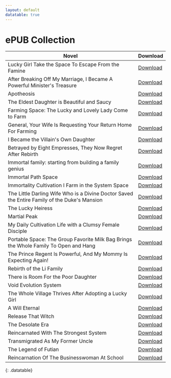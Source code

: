 ```yaml
---
layout: default
datatable: true
---
```


# ePUB Collection



Novel                    | Download 
-------                  | --- 
Lucky Girl Take the Space To Escape From the Famine | [Download][1]
After Breaking Off My Marriage, I Became A Powerful Minister's Treasure | [Download][2]    
Apotheosis | [Download][3]    
The Eldest Daughter is Beautiful and Saucy | [Download][4]
Farming Space: The Lucky and Lovely Lady Come to Farm | [Download][5]
General, Your Wife Is Requesting Your Return Home For Farming | [Download][6]
I Became the Villain's Own Daughter | [Download][7]
Betrayed by Eight Empresses, They Now Regret After Rebirth | [Download][8]
Immortal family: starting from building a family genius | [Download][9]
Immortal Path Space | [Download][10]
Immortality Cultivation I Farm in the System Space | [Download][11]
The Little Darling Wife Who is a Divine Doctor Saved the Entire Family of the Duke's Mansion | [Download][12]
The Lucky Heiress | [Download][13]
Martial Peak | [Download][14]
My Daily Cultivation Life with a Clumsy Female Disciple | [Download][15]
Portable Space: The Group Favorite Milk Bag Brings the Whole Family To Open and Hang | [Download][16]
The Prince Regent Is Powerful, And My Mommy Is Expecting Again! | [Download][17]
Rebirth of the Li Family | [Download][18]
There is Room For the Poor Daughter | [Download][19]
Void Evolution System | [Download][20]
The Whole Village Thrives After Adopting a Lucky Girl | [Download][21]
A Will Eternal | [Download][22]
Release That Witch | [Download][23]
The Desolate Era | [Download][24]
Reincarnated With The Strongest System | [Download][25]
Transmigrated As My Former Uncle | [Download][26]
The Legend of Futian | [Download][27]
Reincarnation Of The Businesswoman At School | [Download][28]
{: .datatable}

[1]: https://www.dropbox.com/scl/fi/7h5pkcgocjf6d5gtr0ft2/Lucky-Girl_-Take-the-Space-To-Escape-From-the-Famine-Qi-Sheng-Man-Man.epub?dl=1
[2]: https://www.dropbox.com/scl/fi/a495j4x7kkx0n1ios9nhs/After-Breaking-Off-My-Marriage-I-Became-A-Powerful-Minister-s-Treasure-Blue-White-Plaids.epub?dl=1
[3]: https://www.dropbox.com/scl/fi/ax3s43dj2b4ptjmm39px2/Apotheosis-v2.10.0.epub?dl=1
[4]: https://www.dropbox.com/scl/fi/o7kyrovsqu0uqlmkzv5oh/Eldest-Daughter-is-Beautiful-and-Saucy-The-Thousand-Birch-Fallen.epub?dl=1
[5]: https://www.dropbox.com/scl/fi/pwenjvgeiicxde6446xf8/Farming-Space_-The-Lucky-and-Lovely-Lady-Come-to-Farm-Jin-Cui.epub?dl=1
[6]: https://www.dropbox.com/scl/fi/rl2as9zwqbubihrrrdw8j/General-Your-Wife-Is-Requesting-Your-Return-Home-For-Farming-Folk-Remedies.epub?dl=1
[7]: https://www.dropbox.com/scl/fi/rktut1ldln4nlwqza0fjl/I-Became-the-Villain-s-Own-Daughter-Qu-Xiao-Xi.epub?dl=1
[8]: https://www.dropbox.com/scl/fi/3zfe18ah3wes94qo5c8v4/Betrayed-by-Eight-Empresses-They-Now-Regr-Li-3Feng.epub?dl=1
[9]: https://www.dropbox.com/scl/fi/u3lqa8ftx6ujmuwioafii/Immortal-family_-starting-from-building-a-Lin-Dan-Miao-Yao.epub?dl=1
[10]: https://www.dropbox.com/scl/fi/esjkv5ynd2egpjh8bp03d/Immortal-Path-Space-Liu-Zhouping.epub?dl=1
[11]: https://www.dropbox.com/scl/fi/5x632l3md8vb0fkpc6d32/Immortality-Cultivation-I-Farm-in-the-System-Space-Light-Salted-Fish.epub?dl=1
[12]: https://www.dropbox.com/scl/fi/6gw1n4bf58o954lhi31pb/Little-Darling-Wife-Who-is-a-Divine-Doctor-Saved-the-Entire-Family-of-the-Duke-s-Mansion-The.epub?dl=1
[13]: https://www.dropbox.com/scl/fi/19ae52w55snuu53gqv54k/Lucky-Heiress-The-Yet-Another-Earworm.epub?dl=1
[14]: https://www.dropbox.com/scl/fi/8tsbyp7ztxgdob01dbyor/Martial-Peak-Complete-F3.epub?dl=1
[15]: https://www.dropbox.com/scl/fi/jgy7vwrth1187ptejkm54/My-Daily-Cultivation-Life-with-a-Clumsy-Female-Disciple.epub?dl=1
[16]: https://www.dropbox.com/scl/fi/6hu2apapxp4nfvfyl1vtr/Portable-Space_-The-Group-Favorite-Milk-Bag-Brings-the-Whole-Family-To-Open-and-Hang-Bai-Li-Sha.epub?dl=1
[17]: https://www.dropbox.com/scl/fi/xp8w7rdi50f5snxrro8hn/Prince-Regent-Is-Powerful-And-My-Mommy-Is-Expecting-Again-The-Endless-Stars.epub?dl=1
[18]: https://www.dropbox.com/scl/fi/6bcvr70cpf0d7ok2xs226/Rebirth-of-the-Li-Family-Qiu-Wan-Zhe.epub?dl=1
[19]: https://www.dropbox.com/scl/fi/bby455nsac3sm0ietermg/There-is-Room-For-the-Poor-Daughter-Hua-Bi-Qiao-Qiao.epub?dl=1
[20]: https://www.dropbox.com/scl/fi/6p9eq6zzpkqgyefgsgqmc/Void-Evolution-System-Crocs_is_Dead.epub?dl=1
[21]: https://www.dropbox.com/scl/fi/0yv5s9diuoygi1cy4pz5f/Whole-Village-Thrives-After-Adopting-a-Lucky-Girl-The-For-a-long-time.epub?dl=1
[22]: https://www.dropbox.com/scl/fi/zgdr24vuev9teko96feuv/Will-Eternal-A-Er-Gen.epub?dl=1
[23]: https://www.dropbox.com/scl/fi/0fikq39dmw9v66vari8bz/Release-That-Witch-Er-Mu.epub?dl=1
[24]: https://www.dropbox.com/scl/fi/f8pigs2u71p4emtogtp4k/The-Desolate-Era-I-Eat-Tomatoes.epub?dl=1
[25]: https://www.dropbox.com/scl/fi/sr7gjeotpfydxipfq7u6u/Reincarnated-With-The-Strongest-System-Elyon.epub?dl=1
[26]: https://www.dropbox.com/scl/fi/29evsq54mk44mj8vw8olt/Transmigrated-As-My-Former-Uncle-Chu-Yue.epub?dl=1
[27]: https://www.dropbox.com/scl/fi/x8t1q9ouw4368x41z9zsj/The-Legend-of-Futian.epub?dl=1
[28]: https://www.dropbox.com/scl/fi/cck2l7j8krkkpj0sbykmv/Reincarnation-Of-The-Businesswoman-At-School-Warm-Color-Su.epub?dl=1